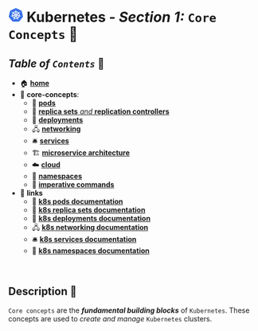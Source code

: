 # <img src="../assets/img/k8s.png" width="30px"> **Kubernetes** - ***Section 1:*** `Core Concepts` 🧠
## ***Table*** *of* ***`Contents`*** 📜

* 🏠 [**home**](../README.md)
* 🧠 **core-concepts**:
  * 🐋 [**pods**](01-pods/README.md)
  * 👯 [**replica sets** *and* **replication controllers**](02-replica-sets/README.md)
  * 🚀 [**deployments**](03-deployments/README.md)
  * 🖧 [**networking**](04-networking/README.md)
  * 🛎️ [**services**](05-services/README.md)
  * 🏗️ [**microservice architecture**](06-microservices-architecture/README.md)
  * ☁️ [**cloud**](07-kubernetes-on-cloud/README.md)
  * 📛 [**namespaces**](08-namespaces/README.md)
  * 🧙 [**imperative commands**](09-imperative-commands/README.md)
* 🔗 **links**
  * 🐋 [**k8s pods documentation**](https://kubernetes.io/docs/concepts/workloads/pods/)
  * 👯 [**k8s replica sets documentation**](https://kubernetes.io/docs/concepts/workloads/controllers/replicaset/)
  * 🚀 [**k8s deployments documentation**](https://kubernetes.io/docs/concepts/workloads/controllers/deployment/)
  * 🖧 [**k8s networking documentation**](https://kubernetes.io/docs/concepts/cluster-administration/networking/)
  * 🛎️ [**k8s services documentation**](https://kubernetes.io/docs/concepts/services-networking/service/)
  * 📛 [**k8s namespaces documentation**](https://kubernetes.io/docs/concepts/overview/working-with-objects/namespaces/)



<br />

## **Description** 👀

`Core concepts` are the ***fundamental building blocks*** of `Kubernetes`. These concepts are used to *create and manage* `Kubernetes` clusters.